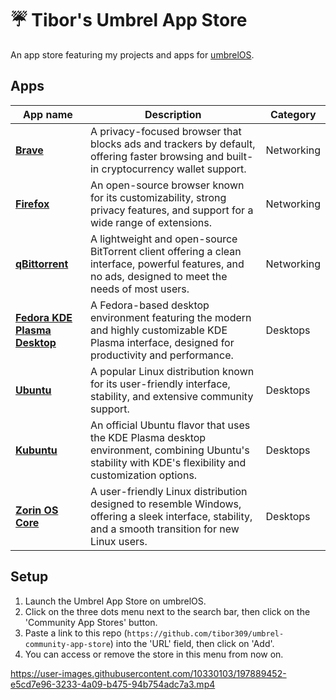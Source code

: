 # ☔ Tibor's Umbrel App Store
An app store featuring my projects and apps for [umbrelOS](https://umbrel.com/umbrelos).

## Apps
| App name | Description | Category |
| --- | --- | --- |
| [**Brave**](https://github.com/tibor309/brave) |  A privacy-focused browser that blocks ads and trackers by default, offering faster browsing and built-in cryptocurrency wallet support.  | Networking |
| [**Firefox**](https://github.com/tibor309/firefox) | An open-source browser known for its customizability, strong privacy features, and support for a wide range of extensions.  | Networking |
| [**qBittorrent**](https://github.com/linuxserver/docker-qbittorrent) | A lightweight and open-source BitTorrent client offering a clean interface, powerful features, and no ads, designed to meet the needs of most users. | Networking |
| [**Fedora KDE Plasma Desktop**](https://github.com/tibor309/webtop/tree/fedora-kde) | A Fedora-based desktop environment featuring the modern and highly customizable KDE Plasma interface, designed for productivity and performance.  | Desktops |
| [**Ubuntu**](https://github.com/tibor309/webtop/tree/ubuntu) | A popular Linux distribution known for its user-friendly interface, stability, and extensive community support.  | Desktops |
| [**Kubuntu**](https://github.com/tibor309/webtop/tree/kubuntu) | An official Ubuntu flavor that uses the KDE Plasma desktop environment, combining Ubuntu's stability with KDE's flexibility and customization options. | Desktops |
| [**Zorin OS Core**](https://github.com/tibor309/webtop/tree/zorinos-core) | A user-friendly Linux distribution designed to resemble Windows, offering a sleek interface, stability, and a smooth transition for new Linux users. | Desktops |

## Setup
1. Launch the Umbrel App Store on umbrelOS.
2. Click on the three dots menu next to the search bar, then click on the 'Community App Stores' button.
3. Paste a link to this repo (`https://github.com/tibor309/umbrel-community-app-store`) into the 'URL' field, then click on 'Add'.
4. You can access or remove the store in this menu from now on. 

https://user-images.githubusercontent.com/10330103/197889452-e5cd7e96-3233-4a09-b475-94b754adc7a3.mp4
